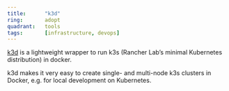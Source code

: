 ```yaml
---
title:      "k3d"
ring:       adopt
quadrant:   tools
tags:       [infrastructure, devops]
---
```


[k3d](https://k3d.io/) is a lightweight wrapper to run k3s (Rancher Lab’s minimal Kubernetes distribution) in docker.

k3d makes it very easy to create single- and multi-node k3s clusters in Docker, e.g. for local development on Kubernetes.
